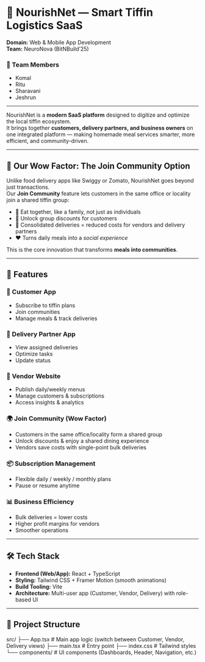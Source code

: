 # 🍴 NourishNet — Smart Tiffin Logistics SaaS

**Domain:** Web & Mobile App Development  
**Team:** NeuroNova (BitNBuild’25)  

### 👥 Team Members
- Komal  
- Ritu  
- Sharavani  
- Jeshrun  

---

NourishNet is a **modern SaaS platform** designed to digitize and optimize the local tiffin ecosystem.  
It brings together **customers, delivery partners, and business owners** on one integrated platform — making homemade meal services smarter, more efficient, and community-driven.  

---

## 🌟 Our Wow Factor: The Join Community Option
Unlike food delivery apps like Swiggy or Zomato, NourishNet goes beyond just transactions.  
Our **Join Community** feature lets customers in the same office or locality join a shared tiffin group:  

- 👥 Eat together, like a family, not just as individuals  
- 💸 Unlock group discounts for customers  
- 🚴 Consolidated deliveries = reduced costs for vendors and delivery partners  
- ❤️ Turns daily meals into a *social experience*  

This is the core innovation that transforms **meals into communities**.  

---

## 🔧 Features

### 👤 Customer App
- Subscribe to tiffin plans  
- Join communities  
- Manage meals & track deliveries  

### 🚴 Delivery Partner App
- View assigned deliveries  
- Optimize tasks  
- Update status  

### 🍳 Vendor Website
- Publish daily/weekly menus  
- Manage customers & subscriptions  
- Access insights & analytics  

### 🌍 Join Community (Wow Factor)
- Customers in the same office/locality form a shared group  
- Unlock discounts & enjoy a shared dining experience  
- Vendors save costs with single-point bulk deliveries  

### 📦 Subscription Management
- Flexible daily / weekly / monthly plans  
- Pause or resume anytime  

### 📊 Business Efficiency
- Bulk deliveries = lower costs  
- Higher profit margins for vendors  
- Smoother operations  

---

## 🛠️ Tech Stack
- **Frontend (Web/App):** React + TypeScript  
- **Styling:** Tailwind CSS + Framer Motion (smooth animations)  
- **Build Tooling:** Vite  
- **Architecture:** Multi-user app (Customer, Vendor, Delivery) with role-based UI  

---

## 📂 Project Structure
src/
├── App.tsx # Main app logic (switch between Customer, Vendor, Delivery views)
├── main.tsx # Entry point
├── index.css # Tailwind styles
└── components/ # UI components (Dashboards, Header, Navigation, etc.)
